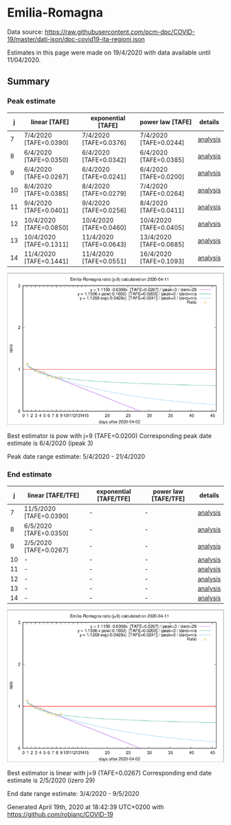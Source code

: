 # Emilia-Romagna


Data source: https://raw.githubusercontent.com/pcm-dpc/COVID-19/master/dati-json/dpc-covid19-ita-regioni.json

Estimates in this page were made on 19/4/2020 with data available until 11/04/2020.


## Summary 

### Peak estimate 
|j|linear [TAFE]|exponential [TAFE]|power law [TAFE]|details|
|---|----|-----------|---------|-------|
|7|7/4/2020 [TAFE=0.0390]|7/4/2020 [TAFE=0.0376]|7/4/2020 [TAFE=0.0244]|[analysis](COVID-19_emilia-romagna_j7_2020-04-11.md)|
|8|6/4/2020 [TAFE=0.0350]|6/4/2020 [TAFE=0.0342]|6/4/2020 [TAFE=0.0385]|[analysis](COVID-19_emilia-romagna_j8_2020-04-11.md)|
|9|6/4/2020 [TAFE=0.0267]|6/4/2020 [TAFE=0.0241]|6/4/2020 [TAFE=0.0200]|[analysis](COVID-19_emilia-romagna_j9_2020-04-11.md)|
|10|8/4/2020 [TAFE=0.0385]|8/4/2020 [TAFE=0.0279]|7/4/2020 [TAFE=0.0264]|[analysis](COVID-19_emilia-romagna_j10_2020-04-11.md)|
|11|9/4/2020 [TAFE=0.0401]|9/4/2020 [TAFE=0.0256]|8/4/2020 [TAFE=0.0411]|[analysis](COVID-19_emilia-romagna_j11_2020-04-11.md)|
|12|10/4/2020 [TAFE=0.0850]|10/4/2020 [TAFE=0.0460]|10/4/2020 [TAFE=0.0405]|[analysis](COVID-19_emilia-romagna_j12_2020-04-11.md)|
|13|10/4/2020 [TAFE=0.1311]|11/4/2020 [TAFE=0.0643]|13/4/2020 [TAFE=0.0685]|[analysis](COVID-19_emilia-romagna_j13_2020-04-11.md)|
|14|11/4/2020 [TAFE=0.1441]|11/4/2020 [TAFE=0.0551]|16/4/2020 [TAFE=0.1093]|[analysis](COVID-19_emilia-romagna_j14_2020-04-11.md)|

![best peak estimate](COVID-19_emilia-romagna_j9_2020-04-11.png)

Best estimator is pow with j=9 (TAFE=0.0200)
Corresponding peak date estimate is 6/4/2020 (ipeak 3)


Peak date range estimate: 5/4/2020 - 21/4/2020

### End estimate 
|j|linear [TAFE/TFE]|exponential [TAFE/TFE]|power law [TAFE/TFE]|details|
|---|----|-----------|---------|-------|
|7|11/5/2020 [TAFE=0.0390]|-|-|[analysis](COVID-19_emilia-romagna_j7_2020-04-11.md)|
|8|6/5/2020 [TAFE=0.0350]|-|-|[analysis](COVID-19_emilia-romagna_j8_2020-04-11.md)|
|9|2/5/2020 [TAFE=0.0267]|-|-|[analysis](COVID-19_emilia-romagna_j9_2020-04-11.md)|
|10|-|-|-|[analysis](COVID-19_emilia-romagna_j10_2020-04-11.md)|
|11|-|-|-|[analysis](COVID-19_emilia-romagna_j11_2020-04-11.md)|
|12|-|-|-|[analysis](COVID-19_emilia-romagna_j12_2020-04-11.md)|
|13|-|-|-|[analysis](COVID-19_emilia-romagna_j13_2020-04-11.md)|
|14|-|-|-|[analysis](COVID-19_emilia-romagna_j14_2020-04-11.md)|

![best zero estimate](COVID-19_emilia-romagna_j9_2020-04-11.png)

Best estimator is linear with j=9 (TAFE=0.0267)
Corresponding end date estimate is 2/5/2020 (izero 29)


End date range estimate: 3/4/2020 - 9/5/2020

Generated April 19th, 2020 at 18:42:39 UTC+0200 with https://github.com/robianc/COVID-19
